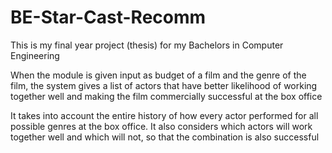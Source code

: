 # BE-Star-Cast-Recomm
This is my final year project (thesis) for my Bachelors in Computer Engineering

When the module is given input as budget of a film and the genre of the film, the system gives a list of actors that have better likelihood of working together well and making the film commercially successful at the box office

It takes into account the entire history of how every actor performed for all possible genres at the box office.
It also considers which actors will work together well and which will not, so that the combination is also successful
